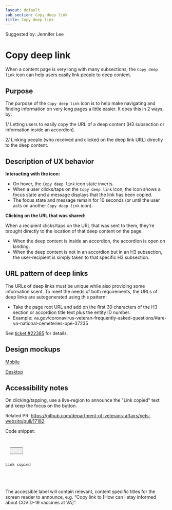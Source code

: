 ```yaml
---
layout: default
sub_section: Copy deep link
title: Copy deep link
---
```

Suggested by: Jennifer Lee

# Copy deep link 

When a content page is very long with many subsections, the `Copy deep link` icon can help users easily link people to deep content.

## Purpose

The purpose of the `Copy deep link` icon is to help make navigating and finding information on very long pages a little easier. It does this in 2 ways, by: 

1/ Letting users to easily copy the URL of a deep content (H3 subsection or information inside an accordion).

2/ Linking people (who received and clicked on the deep link URL) directly to the deep content. 

## Description of UX behavior

__Interacting with the icon:__

- On hover, the `Copy deep link` icon state inverts. 
- When a user clicks/taps on the `Copy deep link` icon, the icon shows a focus state and a message displays that the link has been copied. 
- The focus state and message remain for 10 seconds (or until the user acts on another `Copy deep link` icon).   

__Clicking on the URL that was shared:__

When a recipient clicks/taps on the URL that was sent to them, they're brought directly to the location of that deep content on the page. 

- When the deep content is inside an accordion, the accordion is open on landing. 
- When the deep content is not in an accordion but in an H3 subsection, the user-recipient is simply taken to that specific H3 subsection.

## URL pattern of deep links

The URLs of deep links must be unique while also providing some information scent. To meet the needs of both requirements, the URLs of deep links are autogenerated using this pattern: 

- Take the page root URL and add on the first 30 characters of the H3 section or accordion title text plus the entity ID number. 
- Example: va.gov/coronavirus-veteran-frequently-asked-questions/#are-va-national-cemeteries-ope-37235

See [ticket #22385](https://github.com/department-of-veterans-affairs/va.gov-team/issues/22385) for details.

## Design mockups

[Mobile](https://user-images.githubusercontent.com/12564977/109320070-9be82880-781d-11eb-8954-be4f3f4d61a2.png)

[Desktop](https://user-images.githubusercontent.com/12564977/109320349-eb2e5900-781d-11eb-8e35-304ffc73d486.png)

## Accessibility notes

On clicking/tapping, use a live-region to announce the "Link copied" text and keep the focus on the button. 

Related PR: https://github.com/department-of-veterans-affairs/vets-website/pull/17182

Code snippet:

  <code>
  <div aria-live="polite" aria-relevant="added text"> </code>
  <code> <button aria-label="Copy link to RELEVANT_TEXT"> </code>
    <code><!-- SVG or Font Awesome goodness --> </code>
    <code> </button></code>
  <code> <div></code>
     <code> <p>Link copied</p> </code>
    <code></div> </code>
 <code> </div> </code>

The accessible label will contain relevant, content specific titles for the screen reader to announce, e.g. “Copy link to [How can I stay informed about COVID-19 vaccines at VA]”.


